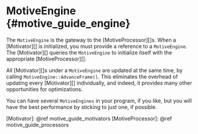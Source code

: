 MotiveEngine  {#motive_guide_engine}
============

The `MotiveEngine` is the gateway to the [MotiveProcessor][]s. When a
[Motivator][] is initialized, you must provide a reference to a `MotiveEngine`.
The [Motivator][] queries the `MotiveEngine` to initialize itself with the
appropriate [MotiveProcessor][].

All [Motivator][]s under a `MotiveEngine` are updated at the same time, by
calling `MotiveEngine::AdvanceFrame()`. This eliminates the overhead of updating
every [Motivator][] individually, and indeed, it provides many other
opportunities for optimizations.

You can have several `MotiveEngines` in your program, if you like, but you
will have the best performance by sticking to just one, if possible.

  [Motivator]: @ref motive_guide_motivators
  [MotiveProcessor]: @ref motive_guide_processors
